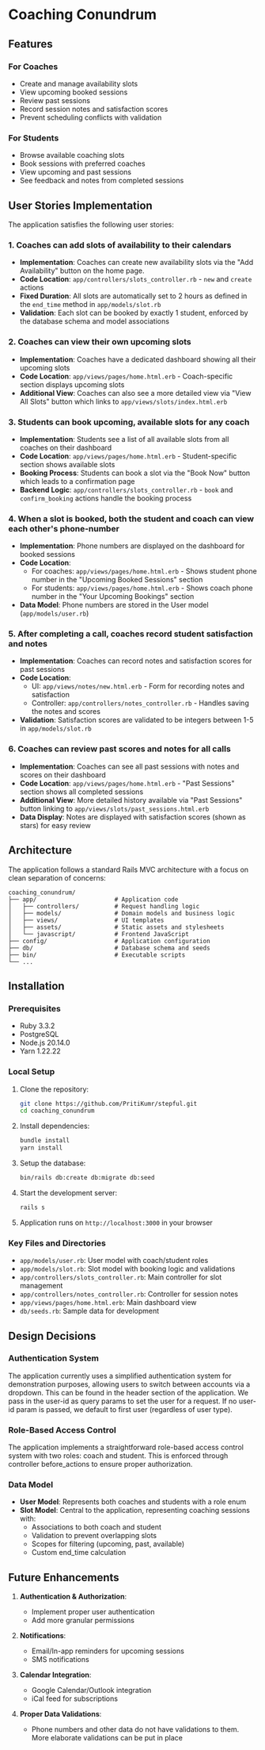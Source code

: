 # Coaching Conundrum

## Features

### For Coaches
- Create and manage availability slots
- View upcoming booked sessions
- Review past sessions
- Record session notes and satisfaction scores
- Prevent scheduling conflicts with validation

### For Students
- Browse available coaching slots
- Book sessions with preferred coaches
- View upcoming and past sessions
- See feedback and notes from completed sessions

## User Stories Implementation

The application satisfies the following user stories:

### 1. Coaches can add slots of availability to their calendars
- **Implementation**: Coaches can create new availability slots via the "Add Availability" button on the home page.
- **Code Location**: `app/controllers/slots_controller.rb` - `new` and `create` actions
- **Fixed Duration**: All slots are automatically set to 2 hours as defined in the `end_time` method in `app/models/slot.rb`
- **Validation**: Each slot can be booked by exactly 1 student, enforced by the database schema and model associations

### 2. Coaches can view their own upcoming slots
- **Implementation**: Coaches have a dedicated dashboard showing all their upcoming slots
- **Code Location**: `app/views/pages/home.html.erb` - Coach-specific section displays upcoming slots
- **Additional View**: Coaches can also see a more detailed view via "View All Slots" button which links to `app/views/slots/index.html.erb`

### 3. Students can book upcoming, available slots for any coach
- **Implementation**: Students see a list of all available slots from all coaches on their dashboard
- **Code Location**: `app/views/pages/home.html.erb` - Student-specific section shows available slots
- **Booking Process**: Students can book a slot via the "Book Now" button which leads to a confirmation page
- **Backend Logic**: `app/controllers/slots_controller.rb` - `book` and `confirm_booking` actions handle the booking process

### 4. When a slot is booked, both the student and coach can view each other's phone-number
- **Implementation**: Phone numbers are displayed on the dashboard for booked sessions
- **Code Location**: 
  - For coaches: `app/views/pages/home.html.erb` - Shows student phone number in the "Upcoming Booked Sessions" section
  - For students: `app/views/pages/home.html.erb` - Shows coach phone number in the "Your Upcoming Bookings" section
- **Data Model**: Phone numbers are stored in the User model (`app/models/user.rb`)

### 5. After completing a call, coaches record student satisfaction and notes
- **Implementation**: Coaches can record notes and satisfaction scores for past sessions
- **Code Location**: 
  - UI: `app/views/notes/new.html.erb` - Form for recording notes and satisfaction
  - Controller: `app/controllers/notes_controller.rb` - Handles saving the notes and scores
- **Validation**: Satisfaction scores are validated to be integers between 1-5 in `app/models/slot.rb`

### 6. Coaches can review past scores and notes for all calls
- **Implementation**: Coaches can see all past sessions with notes and scores on their dashboard
- **Code Location**: `app/views/pages/home.html.erb` - "Past Sessions" section shows all completed sessions
- **Additional View**: More detailed history available via "Past Sessions" button linking to `app/views/slots/past_sessions.html.erb`
- **Data Display**: Notes are displayed with satisfaction scores (shown as stars) for easy review

## Architecture

The application follows a standard Rails MVC architecture with a focus on clean separation of concerns:

```
coaching_conundrum/
├── app/                      # Application code
│   ├── controllers/          # Request handling logic
│   ├── models/               # Domain models and business logic
│   ├── views/                # UI templates
│   ├── assets/               # Static assets and stylesheets
│   └── javascript/           # Frontend JavaScript
├── config/                   # Application configuration
├── db/                       # Database schema and seeds
├── bin/                      # Executable scripts
└── ...
```

## Installation

### Prerequisites
- Ruby 3.3.2
- PostgreSQL
- Node.js 20.14.0
- Yarn 1.22.22

### Local Setup

1. Clone the repository:
   ```bash
   git clone https://github.com/PritiKumr/stepful.git
   cd coaching_conundrum
   ```

2. Install dependencies:
   ```bash
   bundle install
   yarn install
   ```

3. Setup the database:
   ```bash
   bin/rails db:create db:migrate db:seed
   ```

4. Start the development server:
   ```bash
   rails s
   ```

5. Application runs on `http://localhost:3000` in your browser


### Key Files and Directories

- `app/models/user.rb`: User model with coach/student roles
- `app/models/slot.rb`: Slot model with booking logic and validations
- `app/controllers/slots_controller.rb`: Main controller for slot management
- `app/controllers/notes_controller.rb`: Controller for session notes
- `app/views/pages/home.html.erb`: Main dashboard view
- `db/seeds.rb`: Sample data for development

## Design Decisions

### Authentication System
The application currently uses a simplified authentication system for demonstration purposes, allowing users to switch between accounts via a dropdown. This can be found in the header section of the application. We pass in the user-id as query params to set the user for a request. If no user-id param is passed, we default to first user (regardless of user type).

### Role-Based Access Control
The application implements a straightforward role-based access control system with two roles: coach and student. This is enforced through controller before_actions to ensure proper authorization.

### Data Model
- **User Model**: Represents both coaches and students with a role enum
- **Slot Model**: Central to the application, representing coaching sessions with:
  - Associations to both coach and student
  - Validation to prevent overlapping slots
  - Scopes for filtering (upcoming, past, available)
  - Custom end_time calculation


## Future Enhancements

1. **Authentication & Authorization**:
   - Implement proper user authentication
   - Add more granular permissions

2. **Notifications**:
   - Email/In-app reminders for upcoming sessions
   - SMS notifications

3. **Calendar Integration**:
   - Google Calendar/Outlook integration
   - iCal feed for subscriptions

4. **Proper Data Validations**:
   - Phone numbers and other data do not have validations to them. More elaborate validations can be put in place